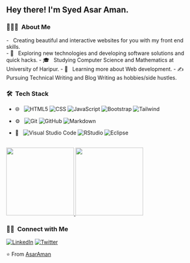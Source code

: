 <h2> Hey there! I'm Syed Asar Aman.</h2>

<h3> 👨🏻‍💻 &nbsp;About Me </h3>
-   &nbsp; Creating beautiful and interactive websites for you with my front end skills.</br>
- 🤔 &nbsp; Exploring new technologies and developing software solutions and quick hacks.
- 🎓 &nbsp; Studying Computer Science and Mathematics at University of Haripur.
- 🌱 &nbsp; Learning more about Web development.
- ✍️ &nbsp; Pursuing Technical Writing and Blog Writing as hobbies/side hustles.

<h3> 🛠 &nbsp;Tech Stack</h3>


  
  
 
  
- 🌐 &nbsp;
  ![HTML5](https://img.shields.io/badge/-HTML5-333333?style=flat&logo=HTML5)
  ![CSS](https://img.shields.io/badge/-CSS-333333?style=flat&logo=CSS3&logoColor=1572B6)
  ![JavaScript](https://img.shields.io/badge/-JavaScript-333333?style=flat&logo=javascript)
  ![Bootstrap](https://img.shields.io/badge/-Bootstrap-333333?style=flat&logo=bootstrap&logoColor=563D7C)
  ![Tailwind](https://img.shields.io/badge/-Tailwind-333333?style=flat&logo=tailwind)
  
  

  
  
- ⚙️ &nbsp;
  ![Git](https://img.shields.io/badge/-Git-333333?style=flat&logo=git)
  ![GitHub](https://img.shields.io/badge/-GitHub-333333?style=flat&logo=github)
  ![Markdown](https://img.shields.io/badge/-Markdown-333333?style=flat&logo=markdown)
- 🔧 &nbsp;
  ![Visual Studio Code](https://img.shields.io/badge/-Visual%20Studio%20Code-333333?style=flat&logo=visual-studio-code&logoColor=007ACC)
  ![RStudio](https://img.shields.io/badge/-RStudio-333333?style=flat&logo=rstudio)
  ![Eclipse](https://img.shields.io/badge/-Eclipse-333333?style=flat&logo=eclipse-ide&logoColor=2C2255)


<br/>

<a href="https://github.com/AsarAman">
  <img height="180em" src="https://github-readme-stats.vercel.app/api?username=AsarAman&theme=buefy&show_icons=true" />
  <img height="180em" src="https://github-readme-stats.vercel.app/api/top-langs/?username=AsarAman&theme=buefy&layout=compact" />
</a>

<br/>

<h3> 🤝🏻 &nbsp;Connect with Me </h3>

<p align="center">

<a href="https://www.linkedin.com/in/syed-asar-aman-19710019a/"><img alt="LinkedIn" src="https://img.shields.io/badge/LinkedIn-Syed%20Asar%20Aman-blue?style=flat-square&logo=linkedin"></a>
<a href="https://twitter.com/aman_asar/"><img alt="Twitter" src="https://img.shields.io/badge/Twitter-Syed%20Asar%20Aman__-blue?style=flat-square&logo=twitter"></a>

</p>

⭐️ From [AsarAman](https://github.com/AsarAman)
